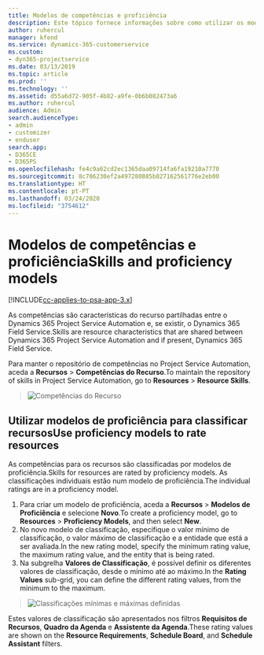 ```yaml
---
title: Modelos de competências e proficiência
description: Este tópico fornece informações sobre como utilizar os modelos de competências e proficiência.
author: ruhercul
manager: kfend
ms.service: dynamics-365-customerservice
ms.custom:
- dyn365-projectservice
ms.date: 03/13/2019
ms.topic: article
ms.prod: ''
ms.technology: ''
ms.assetid: d55a6d72-905f-4b82-a9fe-0b6b082473a6
ms.author: ruhercul
audience: Admin
search.audienceType:
- admin
- customizer
- enduser
search.app:
- D365CE
- D365PS
ms.openlocfilehash: fe4c9a62cd2ec1365daa09714fa6fa19210a7770
ms.sourcegitcommit: 8c786230ef2a497280885b827162561776e2eb00
ms.translationtype: HT
ms.contentlocale: pt-PT
ms.lasthandoff: 03/24/2020
ms.locfileid: "3754612"
---
```

# <a name="skills-and-proficiency-models"></a><span data-ttu-id="36c04-103">Modelos de competências e proficiência</span><span class="sxs-lookup"><span data-stu-id="36c04-103">Skills and proficiency models</span></span>

[!INCLUDE[cc-applies-to-psa-app-3.x](../includes/cc-applies-to-psa-app-3x.md)]

<span data-ttu-id="36c04-104">As competências são características do recurso partilhadas entre o Dynamics 365 Project Service Automation e, se existir, o Dynamics 365 Field Service.</span><span class="sxs-lookup"><span data-stu-id="36c04-104">Skills are resource characteristics that are shared between Dynamics 365 Project Service Automation and if present, Dynamics 365 Field Service.</span></span> 

<span data-ttu-id="36c04-105">Para manter o repositório de competências no Project Service Automation, aceda a **Recursos** \> **Competências do Recurso**.</span><span class="sxs-lookup"><span data-stu-id="36c04-105">To maintain the repository of skills in Project Service Automation, go to **Resources** \> **Resource Skills**.</span></span> 

> ![Competências do Recurso](media/Resource-Management-image84.png)

## <a name="use-proficiency-models-to-rate-resources"></a><span data-ttu-id="36c04-107">Utilizar modelos de proficiência para classificar recursos</span><span class="sxs-lookup"><span data-stu-id="36c04-107">Use proficiency models to rate resources</span></span>

<span data-ttu-id="36c04-108">As competências para os recursos são classificadas por modelos de proficiência.</span><span class="sxs-lookup"><span data-stu-id="36c04-108">Skills for resources are rated by proficiency models.</span></span> <span data-ttu-id="36c04-109">As classificações individuais estão num modelo de proficiência.</span><span class="sxs-lookup"><span data-stu-id="36c04-109">The individual ratings are in a proficiency model.</span></span> 

1. <span data-ttu-id="36c04-110">Para criar um modelo de proficiência, aceda a **Recursos** \> **Modelos de Proficiência** e selecione **Novo**.</span><span class="sxs-lookup"><span data-stu-id="36c04-110">To create a proficiency model, go to **Resources** \> **Proficiency Models**, and then select **New**.</span></span>
2. <span data-ttu-id="36c04-111">No novo modelo de classificação, especifique o valor mínimo de classificação, o valor máximo de classificação e a entidade que está a ser avaliada.</span><span class="sxs-lookup"><span data-stu-id="36c04-111">In the new rating model, specify the minimum rating value, the maximum rating value, and the entity that is being rated.</span></span>
3. <span data-ttu-id="36c04-112">Na subgrelha **Valores de Classificação**, é possível definir os diferentes valores de classificação, desde o mínimo até ao máximo.</span><span class="sxs-lookup"><span data-stu-id="36c04-112">In the **Rating Values** sub-grid, you can define the different rating values, from the minimum to the maximum.</span></span>

> ![Classificações mínimas e máximas definidas](media/Resource-Management-image85.png)

<span data-ttu-id="36c04-114">Estes valores de classificação são apresentados nos filtros **Requisitos de Recursos**, **Quadro da Agenda** e **Assistente da Agenda**.</span><span class="sxs-lookup"><span data-stu-id="36c04-114">These rating values are shown on the **Resource Requirements**, **Schedule Board**, and **Schedule Assistant** filters.</span></span>
